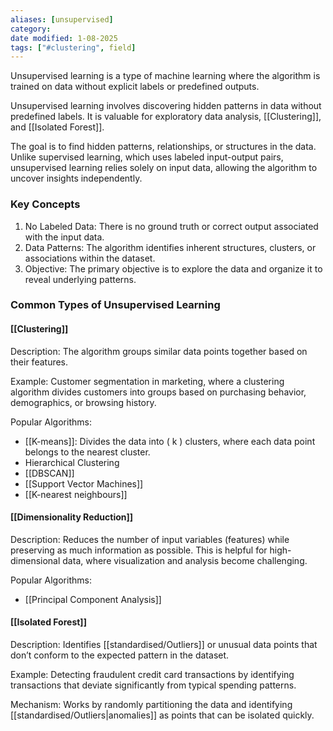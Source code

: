 ```yaml
---
aliases: [unsupervised]
category:
date modified: 1-08-2025
tags: ["#clustering", field]
---
```

Unsupervised learning is a type of machine learning where the algorithm is trained on data without explicit labels or predefined outputs. 

Unsupervised learning involves discovering hidden patterns in data without predefined labels. It is valuable for exploratory data analysis, [[Clustering]], and [[Isolated Forest]].

The goal is to find hidden patterns, relationships, or structures in the data. Unlike supervised learning, which uses labeled input-output pairs, unsupervised learning relies solely on input data, allowing the algorithm to uncover insights independently.

### Key Concepts

1. No Labeled Data: There is no ground truth or correct output associated with the input data.
2. Data Patterns: The algorithm identifies inherent structures, clusters, or associations within the dataset.
3. Objective: The primary objective is to explore the data and organize it to reveal underlying patterns.

### Common Types of Unsupervised Learning

#### [[Clustering]]

Description: The algorithm groups similar data points together based on their features.

Example: Customer segmentation in marketing, where a clustering algorithm divides customers into groups based on purchasing behavior, demographics, or browsing history.

Popular Algorithms:
  - [[K-means]]: Divides the data into \( k \) clusters, where each data point belongs to the nearest cluster.
  - Hierarchical Clustering
  - [[DBSCAN]]
  - [[Support Vector Machines]]
  - [[K-nearest neighbours]]

#### [[Dimensionality Reduction]]

Description: Reduces the number of input variables (features) while preserving as much information as possible. This is helpful for high-dimensional data, where visualization and analysis become challenging.

Popular Algorithms:
  - [[Principal Component Analysis]] 

#### [[Isolated Forest]]

Description: Identifies [[standardised/Outliers]] or unusual data points that don’t conform to the expected pattern in the dataset.

Example: Detecting fraudulent credit card transactions by identifying transactions that deviate significantly from typical spending patterns.

Mechanism: Works by randomly partitioning the data and identifying [[standardised/Outliers|anomalies]] as points that can be isolated quickly.
